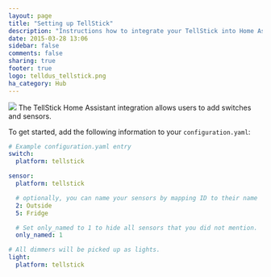 ```yaml
---
layout: page
title: "Setting up TellStick"
description: "Instructions how to integrate your TellStick into Home Assistant."
date: 2015-03-28 13:06
sidebar: false
comments: false
sharing: true
footer: true
logo: telldus_tellstick.png
ha_category: Hub
---
```


<img src='/images/supported_brands/telldus_tellstick.png' class='brand pull-right' />
The TellStick Home Assistant integration allows users to add switches and sensors.

To get started, add the following information to your `configuration.yaml`:

```yaml
# Example configuration.yaml entry
switch:
  platform: tellstick

sensor:
  platform: tellstick

  # optionally, you can name your sensors by mapping ID to their name
  2: Outside
  5: Fridge

  # Set only_named to 1 to hide all sensors that you did not mention.
  only_named: 1

# All dimmers will be picked up as lights.
light:
  platform: tellstick

```


